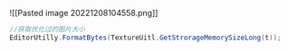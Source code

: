 
![[Pasted image 20221208104558.png]]
```C#
//获取优化过的图片大小
EditorUtilly.FormatBytes(TextureUitl.GetStrorageMemorySizeLong(t));
```